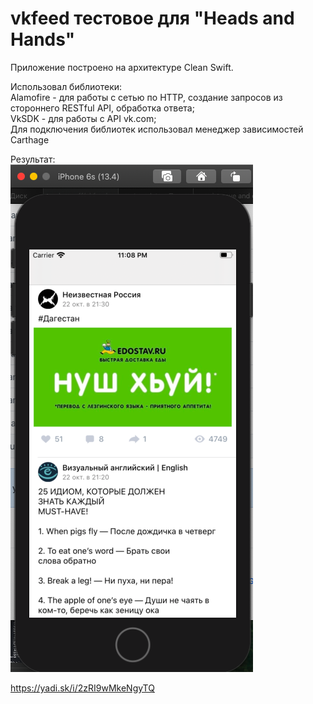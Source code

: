 # vkfeed тестовое для "Heads and Hands"

Приложение построено на архитектуре Clean Swift.     

Использовал библиотеки:    
Alamofire - для работы с сетью по HTTP, создание запросов из стороннего RESTful API, обработка ответа;     
VkSDK - для работы с API vk.com;    
Для подключения библиотек использовал менеджер зависимостей Carthage

Результат:    
![alt text](https://github.com/bazeeff/vkfeed/blob/master/screenshot.png)

https://yadi.sk/i/2zRI9wMkeNgyTQ

